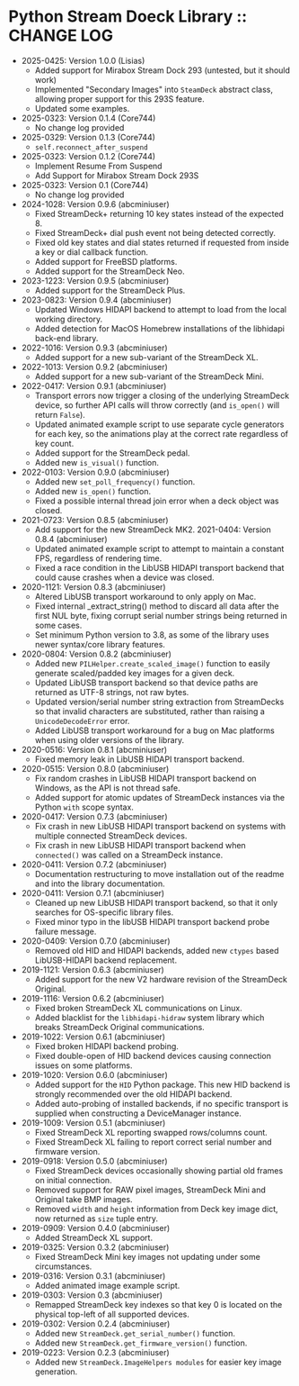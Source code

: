 # Python Stream Doeck Library :: CHANGE LOG

* 2025-0425: Version 1.0.0 (Lisias)
	- Added support for Mirabox Stream Dock 293 (untested, but it should work)
	- Implemented "Secondary Images" into `SteamDeck` abstract class, allowing proper support for this 293S feature.
	- Updated some examples. 
* 2025-0323: Version 0.1.4 (Core744)
	- No change log provided
* 2025-0329: Version 0.1.3 (Core744)
	- `self.reconnect_after_suspend`
* 2025-0323: Version 0.1.2 (Core744)
	- Implement Resume From Suspend
	- Add Support for Mirabox Stream Dock 293S
* 2025-0323: Version 0.1 (Core744)
	- No change log provided
* 2024-1028: Version 0.9.6 (abcminiuser)
	- Fixed StreamDeck+ returning 10 key states instead of the expected 8.
	- Fixed StreamDeck+ dial push event not being detected correctly.
	- Fixed old key states and dial states returned if requested from inside a key or dial callback function.
	- Added support for FreeBSD platforms.
	- Added support for the StreamDeck Neo.
* 2023-1223: Version 0.9.5 (abcminiuser)
	- Added support for the StreamDeck Plus.
* 2023-0823: Version 0.9.4 (abcminiuser)
	- Updated Windows HIDAPI backend to attempt to load from the local working directory.
	- Added detection for MacOS Homebrew installations of the libhidapi back-end library.
* 2022-1016: Version 0.9.3 (abcminiuser)
	- Added support for a new sub-variant of the StreamDeck XL.
* 2022-1013: Version 0.9.2 (abcminiuser)
	- Added support for a new sub-variant of the StreamDeck Mini.
* 2022-0417: Version 0.9.1 (abcminiuser)
	- Transport errors now trigger a closing of the underlying StreamDeck device, so further API calls will throw correctly (and ``is_open()`` will return ``False``).
	- Updated animated example script to use separate cycle generators for each key, so the animations play at the correct rate regardless of key count.
	- Added support for the StreamDeck pedal.
	- Added new `is_visual()` function.
* 2022-0103: Version 0.9.0 (abcminiuser)
	- Added new `set_poll_frequency()` function.
	- Added new `is_open()` function.
	- Fixed a possible internal thread join error when a deck object was closed.
* 2021-0723: Version 0.8.5 (abcminiuser)
	- Add support for the new StreamDeck MK2.
2021-0404: Version 0.8.4 (abcminiuser)
	- Updated animated example script to attempt to maintain a constant FPS, regardless of rendering time.
	- Fixed a race condition in the LibUSB HIDAPI transport backend that could cause crashes when a device was closed.
* 2020-1121: Version 0.8.3 (abcminiuser)
	- Altered LibUSB transport workaround to only apply on Mac.
	- Fixed internal _extract_string() method to discard all data after the first NUL byte, fixing corrupt serial number strings being returned in some cases.
	- Set minimum Python version to 3.8, as some of the library uses newer syntax/core library features.
* 2020-0804: Version 0.8.2 (abcminiuser)
	- Added new ``PILHelper.create_scaled_image()`` function to easily generate scaled/padded key images for a given deck.
	- Updated LibUSB transport backend so that device paths are returned as UTF-8 strings, not raw bytes.
	- Updated version/serial number string extraction from StreamDecks so that invalid characters are substituted, rather than raising a ``UnicodeDecodeError`` error.
	- Added LibUSB transport workaround for a bug on Mac platforms when using older versions of the library.
* 2020-0516: Version 0.8.1 (abcminiuser)
	- Fixed memory leak in LibUSB HIDAPI transport backend.
* 2020-0515: Version 0.8.0 (abcminiuser)
	- Fix random crashes in LibUSB HIDAPI transport backend on Windows, as the API is not thread safe.
	- Added support for atomic updates of StreamDeck instances via the Python ``with`` scope syntax.
* 2020-0417: Version 0.7.3 (abcminiuser)
	- Fix crash in new LibUSB HIDAPI transport backend on systems with multiple connected StreamDeck devices.
	- Fix crash in new LibUSB HIDAPI transport backend when ``connected()`` was called on a StreamDeck instance.
* 2020-0411: Version 0.7.2 (abcminiuser)
	- Documentation restructuring to move installation out of the readme and into the library documentation.
* 2020-0411: Version 0.7.1 (abcminiuser)
	- Cleaned up new LibUSB HIDAPI transport backend, so that it only searches for OS-specific library files.
	- Fixed minor typo in the libUSB HIDAPI transport backend probe failure message.
* 2020-0409: Version 0.7.0 (abcminiuser)
	- Removed old HID and HIDAPI backends, added new ``ctypes`` based LibUSB-HIDAPI backend replacement.
* 2019-1121: Version 0.6.3 (abcminiuser)
	- Added support for the new V2 hardware revision of the StreamDeck Original.
* 2019-1116: Version 0.6.2 (abcminiuser)
	- Fixed broken StreamDeck XL communications on Linux.
	- Added blacklist for the ``libhidapi-hidraw`` system library which breaks StreamDeck Original communications.
* 2019-1022: Version 0.6.1 (abcminiuser)
	- Fixed broken HIDAPI backend probing.
	- Fixed double-open of HID backend devices causing connection issues on some platforms.
* 2019-1020: Version 0.6.0 (abcminiuser)
	- Added support for the ``HID`` Python package. This new HID backend is strongly recommended over the old HIDAPI backend.
	- Added auto-probing of installed backends, if no specific transport is supplied when constructing a DeviceManager instance.
* 2019-1009: Version 0.5.1 (abcminiuser)
	- Fixed StreamDeck XL reporting swapped rows/columns count.
	- Fixed StreamDeck XL failing to report correct serial number and firmware version.
* 2019-0918: Version 0.5.0 (abcminiuser)
	- Fixed StreamDeck devices occasionally showing partial old frames on initial connection.
	- Removed support for RAW pixel images, StreamDeck Mini and Original take BMP images.
	- Removed ``width`` and ``height`` information from Deck key image dict, now returned as ``size`` tuple entry.
* 2019-0909: Version 0.4.0 (abcminiuser)
	- Added StreamDeck XL support.
* 2019-0325: Version 0.3.2 (abcminiuser)
	- Fixed StreamDeck Mini key images not updating under some circumstances.
* 2019-0316: Version 0.3.1 (abcminiuser)
	- Added animated image example script.
* 2019-0303: Version 0.3 (abcminiuser)
	- Remapped StreamDeck key indexes so that key 0 is located on the physical
	  top-left of all supported devices.
* 2019-0302: Version 0.2.4 (abcminiuser)
	- Added new ``StreamDeck.get_serial_number()`` function.
	- Added new ``StreamDeck.get_firmware_version()`` function.
* 2019-0223: Version 0.2.3 (abcminiuser)
	- Added new ``StreamDeck.ImageHelpers modules`` for easier key image generation.
